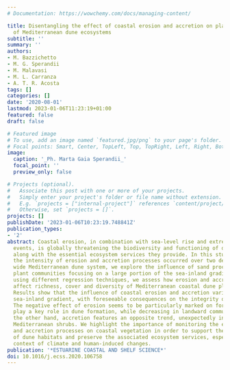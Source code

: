 ```yaml
---
# Documentation: https://wowchemy.com/docs/managing-content/

title: Disentangling the effect of coastal erosion and accretion on plant communities
  of Mediterranean dune ecosystems
subtitle: ''
summary: ''
authors:
- M. Bazzichetto
- M. G. Sperandii
- M. Malavasi
- M. L. Carranza
- A. T. R. Acosta
tags: []
categories: []
date: '2020-08-01'
lastmod: 2023-01-06T11:23:19+01:00
featured: false
draft: false

# Featured image
# To use, add an image named `featured.jpg/png` to your page's folder.
# Focal points: Smart, Center, TopLeft, Top, TopRight, Left, Right, BottomLeft, Bottom, BottomRight.
image:
  caption: '_Ph. Marta Gaia Sperandii_'
  focal_point: ''
  preview_only: false

# Projects (optional).
#   Associate this post with one or more of your projects.
#   Simply enter your project's folder or file name without extension.
#   E.g. `projects = ["internal-project"]` references `content/project/deep-learning/index.md`.
#   Otherwise, set `projects = []`.
projects: []
publishDate: '2023-01-06T10:23:19.748841Z'
publication_types:
- '2'
abstract: Coastal erosion, in combination with sea-level rise and extreme meteorological
  events, is globally threatening the biodiversity and functioning of dune ecosystems,
  along with the essential ecosystem services they provide. In this study, by quantifying
  the intensity of erosion and accretion processes occurred over two decades in a
  wide Mediterranean dune system, we explore the influence of sand processes on dune
  plant communities focusing on a large portion of the sea-inland gradient. In particular,
  using different regression techniques, we assess how erosion and accretion processes
  affect richness, cover and diversity of Mediterranean coastal dune plant communities.
  Results show that the influence of coastal erosion and accretion varies along the
  sea-inland gradient, with foreseeable consequences on the integrity of dune systems.
  The negative effect of erosion seems to be particularly marked on foredunes, which
  play a key role in dune formation, while decreasing in landward communities. On
  the other hand, accretion features an opposite trend, unexpectedly influencing only
  Mediterranean shrubs. We highlight the importance of monitoring the effects of erosion
  and accretion processes on coastal vegetation in order to support the conservation
  of dune habitats and preserve the associated ecosystem services, especially in the
  context of climate and human-induced changes.
publication: '*ESTUARINE COASTAL AND SHELF SCIENCE*'
doi: 10.1016/j.ecss.2020.106758
---
```

